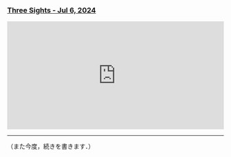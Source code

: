 ### [Three Sights - Jul 6, 2024](https://juten10x.github.io/note/three_sights_Jul-6-2024.html)

<div style="padding:50% 0 0 0;position:relative;"><iframe src="https://player.vimeo.com/video/930897439?h=f32a7c7c8d" style="position:absolute;top:0;left:0;width:100%;height:100%;" frameborder="0" allow="autoplay; fullscreen; picture-in-picture" allowfullscreen></iframe></div><script src="https://player.vimeo.com/api/player.js"></script>

* * *

（また今度，続きを書きます．）
